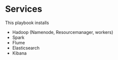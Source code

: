 # Services
This playbook installs 
- Hadoop (Namenode, Resourcemanager, workers)
- Spark
- Flume
- Elasticsearch
- Kibana
